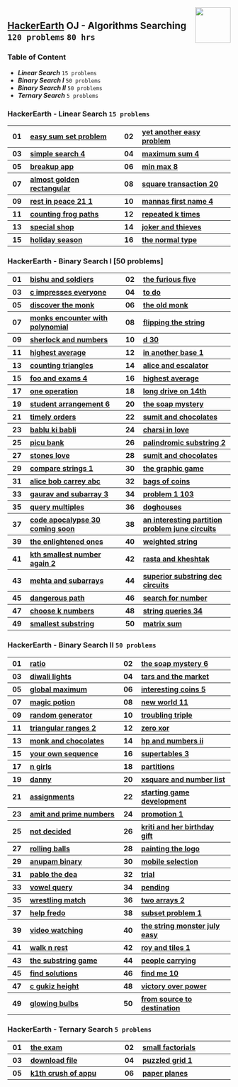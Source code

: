<img align="right" width="80" src="https://github.com/cs-MohamedAyman/Problem-Solving-Training/blob/master/online-judges-logos/hackerearth.jpg">

## [HackerEarth](https://hackerearth.com/) OJ - Algorithms Searching `120 problems` `80 hrs`

### Table of Content

- ***Linear Search*** `15 problems`
- ***Binary Search I*** `50 problems`
- ***Binary Search II*** `50 problems`
- ***Ternary Search*** `5 problems`

### HackerEarth - Linear Search `15 problems`

<table>
    <tbody>
        <tr>
            <th align="center" width="50px">01</th><th align="left" width="550px"><a href="https://www.hackerearth.com/practice/algorithms/searching/linear-search/practice-problems/algorithm/easy-sum-set-problem-7e6841ca/">easy sum set problem</a></th>
            <th align="center" width="50px">02</th><th align="left" width="550px"><a href="https://www.hackerearth.com/practice/algorithms/searching/linear-search/practice-problems/algorithm/yet-another-easy-problem-1f3273a0/">yet another easy problem</a></th>
        </tr>
        <tr>
            <th align="center" width="50px">03</th><th align="left" width="550px"><a href="https://www.hackerearth.com/practice/algorithms/searching/linear-search/practice-problems/algorithm/simple-search-4/">simple search 4</a></th>
            <th align="center" width="50px">04</th><th align="left" width="550px"><a href="https://www.hackerearth.com/practice/algorithms/searching/linear-search/practice-problems/algorithm/maximum-sum-4-f8d12458/">maximum sum 4</a></th>
        </tr>
        <tr>
            <th align="center" width="50px">05</th><th align="left" width="550px"><a href="https://www.hackerearth.com/practice/algorithms/searching/linear-search/practice-problems/algorithm/breakup-app/">breakup app</a></th>
            <th align="center" width="50px">06</th><th align="left" width="550px"><a href="https://www.hackerearth.com/practice/algorithms/searching/linear-search/practice-problems/algorithm/min-max-8/">min max 8</a></th>
        </tr>
        <tr>
            <th align="center" width="50px">07</th><th align="left" width="550px"><a href="https://www.hackerearth.com/practice/algorithms/searching/linear-search/practice-problems/algorithm/almost-golden-rectangular-1c9d72c0/">almost golden rectangular</a></th>
            <th align="center" width="50px">08</th><th align="left" width="550px"><a href="https://www.hackerearth.com/practice/algorithms/searching/linear-search/practice-problems/algorithm/square-transaction-20/">square transaction 20</a></th>
        </tr>
        <tr>
            <th align="center" width="50px">09</th><th align="left" width="550px"><a href="https://www.hackerearth.com/practice/algorithms/searching/linear-search/practice-problems/algorithm/rest-in-peace-21-1/">rest in peace 21 1</a></th>
            <th align="center" width="50px">10</th><th align="left" width="550px"><a href="https://www.hackerearth.com/practice/algorithms/searching/linear-search/practice-problems/algorithm/mannas-first-name-4/">mannas first name 4</a></th>
        </tr>
        <tr>
            <th align="center" width="50px">11</th><th align="left" width="550px"><a href="https://www.hackerearth.com/practice/algorithms/searching/linear-search/practice-problems/algorithm/counting-frog-paths-1abd84d5/">counting frog paths</a></th>
            <th align="center" width="50px">12</th><th align="left" width="550px"><a href="https://www.hackerearth.com/practice/algorithms/searching/linear-search/practice-problems/algorithm/repeated-k-times/">repeated k times</a></th>
        </tr>
        <tr>
            <th align="center" width="50px">13</th><th align="left" width="550px"><a href="https://www.hackerearth.com/practice/algorithms/searching/linear-search/practice-problems/algorithm/special-shop-69904c91/">special shop</a></th>
            <th align="center" width="50px">14</th><th align="left" width="550px"><a href="https://www.hackerearth.com/practice/algorithms/searching/linear-search/practice-problems/algorithm/joker-and-thieves-53e59f4a/">joker and thieves</a></th>
        </tr>
        <tr>
            <th align="center" width="50px">15</th><th align="left" width="550px"><a href="https://www.hackerearth.com/practice/algorithms/searching/linear-search/practice-problems/algorithm/holiday-season-ab957deb/">holiday season</a></th>
            <th align="center" width="50px">16</th><th align="left" width="550px"><a href="https://www.hackerearth.com/practice/algorithms/searching/linear-search/practice-problems/algorithm/the-normal-type/">the normal type</a></th>
        </tr>
    </tbody>
</table>

### HackerEarth - Binary Search I [50 problems]

<table>
    <tbody>
        <tr>
            <th align="center" width="50px">01</th><th align="left" width="550px"><a href="https://www.hackerearth.com/practice/algorithms/searching/binary-search/practice-problems/algorithm/bishu-and-soldiers/">bishu and soldiers</a></th>
            <th align="center" width="50px">02</th><th align="left" width="550px"><a href="https://www.hackerearth.com/practice/algorithms/searching/binary-search/practice-problems/algorithm/the-furious-five-69521576/">the furious five</a></th>
        </tr>
        <tr>
            <th align="center" width="50px">03</th><th align="left" width="550px"><a href="https://www.hackerearth.com/practice/algorithms/searching/binary-search/practice-problems/algorithm/c-impresses-everyone/">c impresses everyone</a></th>
            <th align="center" width="50px">04</th><th align="left" width="550px"><a href="https://www.hackerearth.com/practice/algorithms/searching/binary-search/practice-problems/algorithm/to-do-b9cfd3e3/">to do</a></th>
        </tr>
        <tr>
            <th align="center" width="50px">05</th><th align="left" width="550px"><a href="https://www.hackerearth.com/practice/algorithms/searching/binary-search/practice-problems/algorithm/discover-the-monk/">discover the monk</a></th>
            <th align="center" width="50px">06</th><th align="left" width="550px"><a href="https://www.hackerearth.com/practice/algorithms/searching/binary-search/practice-problems/algorithm/the-old-monk/">the old monk</a></th>
        </tr>
        <tr>
            <th align="center" width="50px">07</th><th align="left" width="550px"><a href="https://www.hackerearth.com/practice/algorithms/searching/binary-search/practice-problems/algorithm/monks-encounter-with-polynomial/">monks encounter with polynomial</a></th>
            <th align="center" width="50px">08</th><th align="left" width="550px"><a href="https://www.hackerearth.com/practice/algorithms/searching/binary-search/practice-problems/algorithm/flipping-the-string-831bbbbe/">flipping the string</a></th>
        </tr>
        <tr>
            <th align="center" width="50px">09</th><th align="left" width="550px"><a href="https://www.hackerearth.com/practice/algorithms/searching/binary-search/practice-problems/algorithm/sherlock-and-numbers/">sherlock and numbers</a></th>
            <th align="center" width="50px">10</th><th align="left" width="550px"><a href="https://www.hackerearth.com/practice/algorithms/searching/binary-search/practice-problems/algorithm/d-30/">d 30</a></th>
        </tr>
        <tr>
            <th align="center" width="50px">11</th><th align="left" width="550px"><a href="https://www.hackerearth.com/practice/algorithms/searching/binary-search/practice-problems/algorithm/highest-average-64bdd761/">highest average</a></th>
            <th align="center" width="50px">12</th><th align="left" width="550px"><a href="https://www.hackerearth.com/practice/algorithms/searching/binary-search/practice-problems/algorithm/in-another-base-1-e0d0f1ca/">in another base 1</a></th>
        </tr>
        <tr>
            <th align="center" width="50px">13</th><th align="left" width="550px"><a href="https://www.hackerearth.com/practice/algorithms/searching/binary-search/practice-problems/algorithm/counting-triangles/">counting triangles</a></th>
            <th align="center" width="50px">14</th><th align="left" width="550px"><a href="https://www.hackerearth.com/practice/algorithms/searching/binary-search/practice-problems/algorithm/alice-and-escalator/">alice and escalator</a></th>
        </tr>
        <tr>
            <th align="center" width="50px">15</th><th align="left" width="550px"><a href="https://www.hackerearth.com/practice/algorithms/searching/binary-search/practice-problems/algorithm/foo-and-exams-4/">foo and exams 4</a></th>
            <th align="center" width="50px">16</th><th align="left" width="550px"><a href="https://www.hackerearth.com/practice/algorithms/searching/binary-search/practice-problems/algorithm/highest-average-25400da7/">highest average</a></th>
        </tr>
        <tr>
            <th align="center" width="50px">17</th><th align="left" width="550px"><a href="https://www.hackerearth.com/practice/algorithms/searching/binary-search/practice-problems/algorithm/one-operation/">one operation</a></th>
            <th align="center" width="50px">18</th><th align="left" width="550px"><a href="https://www.hackerearth.com/practice/algorithms/searching/binary-search/practice-problems/algorithm/long-drive-on-14th/">long drive on 14th</a></th>
        </tr>
        <tr>
            <th align="center" width="50px">19</th><th align="left" width="550px"><a href="https://www.hackerearth.com/practice/algorithms/searching/binary-search/practice-problems/algorithm/student-arrangement-6/">student arrangement 6</a></th>
            <th align="center" width="50px">20</th><th align="left" width="550px"><a href="https://www.hackerearth.com/practice/algorithms/searching/binary-search/practice-problems/algorithm/the-soap-mystery/">the soap mystery</a></th>
        </tr>
        <tr>
            <th align="center" width="50px">21</th><th align="left" width="550px"><a href="https://www.hackerearth.com/practice/algorithms/searching/binary-search/practice-problems/algorithm/timely-orders/">timely orders</a></th>
            <th align="center" width="50px">22</th><th align="left" width="550px"><a href="https://www.hackerearth.com/practice/algorithms/searching/binary-search/practice-problems/algorithm/sumit-and-chocolates/">sumit and chocolates</a></th>
        </tr>
        <tr>
            <th align="center" width="50px">23</th><th align="left" width="550px"><a href="https://www.hackerearth.com/practice/algorithms/searching/binary-search/practice-problems/algorithm/bablu-ki-babli-51f74021/">bablu ki babli</a></th>
            <th align="center" width="50px">24</th><th align="left" width="550px"><a href="https://www.hackerearth.com/practice/algorithms/searching/binary-search/practice-problems/algorithm/charsi-in-love/">charsi in love</a></th>
        </tr>
        <tr>
            <th align="center" width="50px">25</th><th align="left" width="550px"><a href="https://www.hackerearth.com/practice/algorithms/searching/binary-search/practice-problems/algorithm/picu-bank-09e29493/">picu bank</a></th>
            <th align="center" width="50px">26</th><th align="left" width="550px"><a href="https://www.hackerearth.com/practice/algorithms/searching/binary-search/practice-problems/algorithm/palindromic-substring-2-a3d45c46/">palindromic substring 2</a></th>
        </tr>
        <tr>
            <th align="center" width="50px">27</th><th align="left" width="550px"><a href="https://www.hackerearth.com/practice/algorithms/searching/binary-search/practice-problems/algorithm/stones-love/">stones love</a></th>
            <th align="center" width="50px">28</th><th align="left" width="550px"><a href="https://www.hackerearth.com/practice/algorithms/searching/binary-search/practice-problems/algorithm/sumit-and-chocolates-c9e3069d/">sumit and chocolates</a></th>
        </tr>
        <tr>
            <th align="center" width="50px">29</th><th align="left" width="550px"><a href="https://www.hackerearth.com/practice/algorithms/searching/binary-search/practice-problems/algorithm/compare-strings-1-1cb66e03/">compare strings 1</a></th>
            <th align="center" width="50px">30</th><th align="left" width="550px"><a href="https://www.hackerearth.com/practice/algorithms/searching/binary-search/practice-problems/algorithm/the-graphic-game-59c30775/">the graphic game</a></th>
        </tr>
        <tr>
            <th align="center" width="50px">31</th><th align="left" width="550px"><a href="https://www.hackerearth.com/practice/algorithms/searching/binary-search/practice-problems/algorithm/alice-bob-carrey-abc/">alice bob carrey abc</a></th>
            <th align="center" width="50px">32</th><th align="left" width="550px"><a href="https://www.hackerearth.com/practice/algorithms/searching/binary-search/practice-problems/algorithm/bags-of-coins-7b1d612c/">bags of coins</a></th>
        </tr>
        <tr>
            <th align="center" width="50px">33</th><th align="left" width="550px"><a href="https://www.hackerearth.com/practice/algorithms/searching/binary-search/practice-problems/algorithm/gaurav-and-subarray-3-787fb90a/">gaurav and subarray 3</a></th>
            <th align="center" width="50px">34</th><th align="left" width="550px"><a href="https://www.hackerearth.com/practice/algorithms/searching/binary-search/practice-problems/algorithm/problem-1-103/">problem 1 103</a></th>
        </tr>
        <tr>
            <th align="center" width="50px">35</th><th align="left" width="550px"><a href="https://www.hackerearth.com/practice/algorithms/searching/binary-search/practice-problems/algorithm/query-multiples-6cf951be/">query multiples</a></th>
            <th align="center" width="50px">36</th><th align="left" width="550px"><a href="https://www.hackerearth.com/practice/algorithms/searching/binary-search/practice-problems/algorithm/doghouses/">doghouses</a></th>
        </tr>
        <tr>
            <th align="center" width="50px">37</th><th align="left" width="550px"><a href="https://www.hackerearth.com/practice/algorithms/searching/binary-search/practice-problems/algorithm/code-apocalypse-30-coming-soon/">code apocalypse 30 coming soon</a></th>
            <th align="center" width="50px">38</th><th align="left" width="550px"><a href="https://www.hackerearth.com/practice/algorithms/searching/binary-search/practice-problems/algorithm/an-interesting-partition-problem-june-circuits-18f83691/">an interesting partition problem june circuits</a></th>
        </tr>
        <tr>
            <th align="center" width="50px">39</th><th align="left" width="550px"><a href="https://www.hackerearth.com/practice/algorithms/searching/binary-search/practice-problems/algorithm/the-enlightened-ones/">the enlightened ones</a></th>
            <th align="center" width="50px">40</th><th align="left" width="550px"><a href="https://www.hackerearth.com/practice/algorithms/searching/binary-search/practice-problems/algorithm/weighted-string/">weighted string</a></th>
        </tr>
        <tr>
            <th align="center" width="50px">41</th><th align="left" width="550px"><a href="https://www.hackerearth.com/practice/algorithms/searching/binary-search/practice-problems/algorithm/kth-smallest-number-again-2/">kth smallest number again 2</a></th>
            <th align="center" width="50px">42</th><th align="left" width="550px"><a href="https://www.hackerearth.com/practice/algorithms/searching/binary-search/practice-problems/algorithm/rasta-and-kheshtak/">rasta and kheshtak</a></th>
        </tr>
        <tr>
            <th align="center" width="50px">43</th><th align="left" width="550px"><a href="https://www.hackerearth.com/practice/algorithms/searching/binary-search/practice-problems/algorithm/mehta-and-subarrays/">mehta and subarrays</a></th>
            <th align="center" width="50px">44</th><th align="left" width="550px"><a href="https://www.hackerearth.com/practice/algorithms/searching/binary-search/practice-problems/algorithm/superior-substring-dec-circuits-e51b3c27/">superior substring dec circuits</a></th>
        </tr>
        <tr>
            <th align="center" width="50px">45</th><th align="left" width="550px"><a href="https://www.hackerearth.com/practice/algorithms/searching/binary-search/practice-problems/algorithm/dangerous-path-467b0dc7/">dangerous path</a></th>
            <th align="center" width="50px">46</th><th align="left" width="550px"><a href="https://www.hackerearth.com/practice/algorithms/searching/binary-search/practice-problems/algorithm/search-for-number/">search for number</a></th>
        </tr>
        <tr>
            <th align="center" width="50px">47</th><th align="left" width="550px"><a href="https://www.hackerearth.com/practice/algorithms/searching/binary-search/practice-problems/algorithm/choose-k-numbers-453f4bce/">choose k numbers</a></th>
            <th align="center" width="50px">48</th><th align="left" width="550px"><a href="https://www.hackerearth.com/practice/algorithms/searching/binary-search/practice-problems/algorithm/string-queries-34/">string queries 34</a></th>
        </tr>
        <tr>
            <th align="center" width="50px">49</th><th align="left" width="550px"><a href="https://www.hackerearth.com/practice/algorithms/searching/binary-search/practice-problems/algorithm/smallest-substring-e1862fcf/">smallest substring</a></th>
            <th align="center" width="50px">50</th><th align="left" width="550px"><a href="https://www.hackerearth.com/practice/algorithms/searching/binary-search/practice-problems/approximate/matrix-sum/">matrix sum</a></th>
        </tr>
    </tbody>
</table>

### HackerEarth - Binary Search II `50 problems`

<table>
    <tbody>
        <tr>
            <th align="center" width="50px">01</th><th align="left" width="550px"><a href="https://www.hackerearth.com/practice/algorithms/searching/binary-search/practice-problems/approximate/ratio-317c498f/">ratio</a></th>
            <th align="center" width="50px">02</th><th align="left" width="550px"><a href="https://www.hackerearth.com/practice/algorithms/searching/binary-search/practice-problems/algorithm/the-soap-mystery-6/">the soap mystery 6</a></th>
        </tr>
        <tr>
            <th align="center" width="50px">03</th><th align="left" width="550px"><a href="https://www.hackerearth.com/practice/algorithms/searching/binary-search/practice-problems/algorithm/diwali-lights-3358fa33/">diwali lights</a></th>
            <th align="center" width="50px">04</th><th align="left" width="550px"><a href="https://www.hackerearth.com/practice/algorithms/searching/binary-search/practice-problems/algorithm/tars-and-the-market-8a58f869/">tars and the market</a></th>
        </tr>
        <tr>
            <th align="center" width="50px">05</th><th align="left" width="550px"><a href="https://www.hackerearth.com/practice/algorithms/searching/binary-search/practice-problems/algorithm/global-maximum/">global maximum</a></th>
            <th align="center" width="50px">06</th><th align="left" width="550px"><a href="https://www.hackerearth.com/practice/algorithms/searching/binary-search/practice-problems/algorithm/interesting-coins-5/">interesting coins 5</a></th>
        </tr>
        <tr>
            <th align="center" width="50px">07</th><th align="left" width="550px"><a href="https://www.hackerearth.com/practice/algorithms/searching/binary-search/practice-problems/algorithm/magic-potion-d54349f9/">magic potion</a></th>
            <th align="center" width="50px">08</th><th align="left" width="550px"><a href="https://www.hackerearth.com/practice/algorithms/searching/binary-search/practice-problems/algorithm/new-world-11/">new world 11</a></th>
        </tr>
        <tr>
            <th align="center" width="50px">09</th><th align="left" width="550px"><a href="https://www.hackerearth.com/practice/algorithms/searching/binary-search/practice-problems/algorithm/random-generator/">random generator</a></th>
            <th align="center" width="50px">10</th><th align="left" width="550px"><a href="https://www.hackerearth.com/practice/algorithms/searching/binary-search/practice-problems/algorithm/troubling-triple/">troubling triple</a></th>
        </tr>
        <tr>
            <th align="center" width="50px">11</th><th align="left" width="550px"><a href="https://www.hackerearth.com/practice/algorithms/searching/binary-search/practice-problems/algorithm/triangular-ranges-2/">triangular ranges 2</a></th>
            <th align="center" width="50px">12</th><th align="left" width="550px"><a href="https://www.hackerearth.com/practice/algorithms/searching/binary-search/practice-problems/algorithm/zero-xor-e3085486/">zero xor</a></th>
        </tr>
        <tr>
            <th align="center" width="50px">13</th><th align="left" width="550px"><a href="https://www.hackerearth.com/practice/algorithms/searching/binary-search/practice-problems/algorithm/monk-and-chocolates-60875f0e/">monk and chocolates</a></th>
            <th align="center" width="50px">14</th><th align="left" width="550px"><a href="https://www.hackerearth.com/practice/algorithms/searching/binary-search/practice-problems/algorithm/hp-and-numbers-ii-0115b16e/">hp and numbers ii</a></th>
        </tr>
        <tr>
            <th align="center" width="50px">15</th><th align="left" width="550px"><a href="https://www.hackerearth.com/practice/algorithms/searching/binary-search/practice-problems/algorithm/your-own-sequence-113bf172/">your own sequence</a></th>
            <th align="center" width="50px">16</th><th align="left" width="550px"><a href="https://www.hackerearth.com/practice/algorithms/searching/binary-search/practice-problems/algorithm/supertables-3/">supertables 3</a></th>
        </tr>
        <tr>
            <th align="center" width="50px">17</th><th align="left" width="550px"><a href="https://www.hackerearth.com/practice/algorithms/searching/binary-search/practice-problems/algorithm/n-girls-bbd50a1d/">n girls</a></th>
            <th align="center" width="50px">18</th><th align="left" width="550px"><a href="https://www.hackerearth.com/practice/algorithms/searching/binary-search/practice-problems/algorithm/partitions-5fd40ffc/">partitions</a></th>
        </tr>
        <tr>
            <th align="center" width="50px">19</th><th align="left" width="550px"><a href="https://www.hackerearth.com/practice/algorithms/searching/binary-search/practice-problems/algorithm/danny/">danny</a></th>
            <th align="center" width="50px">20</th><th align="left" width="550px"><a href="https://www.hackerearth.com/practice/algorithms/searching/binary-search/practice-problems/algorithm/xsquare-and-number-list/">xsquare and number list</a></th>
        </tr>
        <tr>
            <th align="center" width="50px">21</th><th align="left" width="550px"><a href="https://www.hackerearth.com/practice/algorithms/searching/binary-search/practice-problems/algorithm/assignments-67454120/">assignments</a></th>
            <th align="center" width="50px">22</th><th align="left" width="550px"><a href="https://www.hackerearth.com/practice/algorithms/searching/binary-search/practice-problems/algorithm/starting-game-development/">starting game development</a></th>
        </tr>
        <tr>
            <th align="center" width="50px">23</th><th align="left" width="550px"><a href="https://www.hackerearth.com/practice/algorithms/searching/binary-search/practice-problems/algorithm/amit-and-prime-numbers/">amit and prime numbers</a></th>
            <th align="center" width="50px">24</th><th align="left" width="550px"><a href="https://www.hackerearth.com/practice/algorithms/searching/binary-search/practice-problems/algorithm/promotion-1/">promotion 1</a></th>
        </tr>
        <tr>
            <th align="center" width="50px">25</th><th align="left" width="550px"><a href="https://www.hackerearth.com/practice/algorithms/searching/binary-search/practice-problems/algorithm/not-decided/">not decided</a></th>
            <th align="center" width="50px">26</th><th align="left" width="550px"><a href="https://www.hackerearth.com/practice/algorithms/searching/binary-search/practice-problems/algorithm/kriti-and-her-birthday-gift/">kriti and her birthday gift</a></th>
        </tr>
        <tr>
            <th align="center" width="50px">27</th><th align="left" width="550px"><a href="https://www.hackerearth.com/practice/algorithms/searching/binary-search/practice-problems/algorithm/rolling-balls-b8923a50/">rolling balls</a></th>
            <th align="center" width="50px">28</th><th align="left" width="550px"><a href="https://www.hackerearth.com/practice/algorithms/searching/binary-search/practice-problems/algorithm/painting-the-logo/">painting the logo</a></th>
        </tr>
        <tr>
            <th align="center" width="50px">29</th><th align="left" width="550px"><a href="https://www.hackerearth.com/practice/algorithms/searching/binary-search/practice-problems/algorithm/anupam-binary/">anupam binary</a></th>
            <th align="center" width="50px">30</th><th align="left" width="550px"><a href="https://www.hackerearth.com/practice/algorithms/searching/binary-search/practice-problems/algorithm/mobile-selection-acc2cf2b/">mobile selection</a></th>
        </tr>
        <tr>
            <th align="center" width="50px">31</th><th align="left" width="550px"><a href="https://www.hackerearth.com/practice/algorithms/searching/binary-search/practice-problems/algorithm/pablo-the-dea/">pablo the dea</a></th>
            <th align="center" width="50px">32</th><th align="left" width="550px"><a href="https://www.hackerearth.com/practice/algorithms/searching/binary-search/practice-problems/algorithm/trial/">trial</a></th>
        </tr>
        <tr>
            <th align="center" width="50px">33</th><th align="left" width="550px"><a href="https://www.hackerearth.com/practice/algorithms/searching/binary-search/practice-problems/algorithm/vowel-query-51648a6c/">vowel query</a></th>
            <th align="center" width="50px">34</th><th align="left" width="550px"><a href="https://www.hackerearth.com/practice/algorithms/searching/binary-search/practice-problems/algorithm/pending/">pending</a></th>
        </tr>
        <tr>
            <th align="center" width="50px">35</th><th align="left" width="550px"><a href="https://www.hackerearth.com/practice/algorithms/searching/binary-search/practice-problems/algorithm/wrestling-match/">wrestling match</a></th>
            <th align="center" width="50px">36</th><th align="left" width="550px"><a href="https://www.hackerearth.com/practice/algorithms/searching/binary-search/practice-problems/algorithm/two-arrays-2-0f24abf0/">two arrays 2</a></th>
        </tr>
        <tr>
            <th align="center" width="50px">37</th><th align="left" width="550px"><a href="https://www.hackerearth.com/practice/algorithms/searching/binary-search/practice-problems/algorithm/help-fredo/">help fredo</a></th>
            <th align="center" width="50px">38</th><th align="left" width="550px"><a href="https://www.hackerearth.com/practice/algorithms/searching/binary-search/practice-problems/algorithm/subset-problem-1-ce9c4e7b/">subset problem 1</a></th>
        </tr>
        <tr>
            <th align="center" width="50px">39</th><th align="left" width="550px"><a href="https://www.hackerearth.com/practice/algorithms/searching/binary-search/practice-problems/algorithm/video-watching-8c6cbee6/">video watching</a></th>
            <th align="center" width="50px">40</th><th align="left" width="550px"><a href="https://www.hackerearth.com/practice/algorithms/searching/binary-search/practice-problems/algorithm/the-string-monster-july-easy/">the string monster july easy</a></th>
        </tr>
        <tr>
            <th align="center" width="50px">41</th><th align="left" width="550px"><a href="https://www.hackerearth.com/practice/algorithms/searching/binary-search/practice-problems/algorithm/walk-n-rest-ca02551e/">walk n rest</a></th>
            <th align="center" width="50px">42</th><th align="left" width="550px"><a href="https://www.hackerearth.com/practice/algorithms/searching/binary-search/practice-problems/algorithm/roy-and-tiles-1/">roy and tiles 1</a></th>
        </tr>
        <tr>
            <th align="center" width="50px">43</th><th align="left" width="550px"><a href="https://www.hackerearth.com/practice/algorithms/searching/binary-search/practice-problems/algorithm/the-substring-game-c14f8bd2/">the substring game</a></th>
            <th align="center" width="50px">44</th><th align="left" width="550px"><a href="https://www.hackerearth.com/practice/algorithms/searching/binary-search/practice-problems/algorithm/people-carrying-6dd467ed/">people carrying</a></th>
        </tr>
        <tr>
            <th align="center" width="50px">45</th><th align="left" width="550px"><a href="https://www.hackerearth.com/practice/algorithms/searching/binary-search/practice-problems/algorithm/find-solutions/">find solutions</a></th>
            <th align="center" width="50px">46</th><th align="left" width="550px"><a href="https://www.hackerearth.com/practice/algorithms/searching/binary-search/practice-problems/algorithm/find-me-10/">find me 10</a></th>
        </tr>
        <tr>
            <th align="center" width="50px">47</th><th align="left" width="550px"><a href="https://www.hackerearth.com/practice/algorithms/searching/binary-search/practice-problems/algorithm/c-gukiz-height/">c gukiz height</a></th>
            <th align="center" width="50px">48</th><th align="left" width="550px"><a href="https://www.hackerearth.com/practice/algorithms/searching/binary-search/practice-problems/algorithm/victory-over-power-4a0cb459/">victory over power</a></th>
        </tr>
        <tr>
            <th align="center" width="50px">49</th><th align="left" width="550px"><a href="https://www.hackerearth.com/practice/algorithms/searching/binary-search/practice-problems/algorithm/glowing-bulbs/">glowing bulbs</a></th>
            <th align="center" width="50px">50</th><th align="left" width="550px"><a href="https://www.hackerearth.com/practice/algorithms/searching/binary-search/practice-problems/algorithm/from-source-to-destination/">from source to destination</a></th>
        </tr>
    </tbody>
</table>

### HackerEarth - Ternary Search `5 problems`

<table>
    <tbody>
        <tr>
            <th align="center" width="50px">01</th><th align="left" width="550px"><a href="https://www.hackerearth.com/practice/algorithms/searching/ternary-search/practice-problems/algorithm/the-exam/">the exam</a></th>
            <th align="center" width="50px">02</th><th align="left" width="550px"><a href="https://www.hackerearth.com/practice/algorithms/searching/ternary-search/practice-problems/algorithm/small-factorials/">small factorials</a></th>
        </tr>
        <tr>
            <th align="center" width="50px">03</th><th align="left" width="550px"><a href="https://www.hackerearth.com/practice/algorithms/searching/ternary-search/practice-problems/algorithm/download-file-b0fe3520/">download file</a></th>
            <th align="center" width="50px">04</th><th align="left" width="550px"><a href="https://www.hackerearth.com/practice/algorithms/searching/ternary-search/practice-problems/algorithm/puzzled-grid-1/">puzzled grid 1</a></th>
        </tr>
        <tr>
            <th align="center" width="50px">05</th><th align="left" width="550px"><a href="https://www.hackerearth.com/practice/algorithms/searching/ternary-search/practice-problems/algorithm/k1th-crush-of-appu/">k1th crush of appu</a></th>
            <th align="center" width="50px">06</th><th align="left" width="550px"><a href="https://www.hackerearth.com/practice/algorithms/searching/ternary-search/practice-problems/approximate/paper-planes-8cb51f55/">paper planes</a></th>
        </tr>
    </tbody>
</table>
